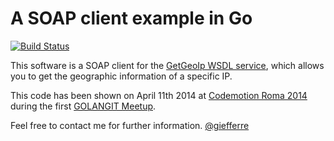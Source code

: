 A SOAP client example in Go
===========================

[![Build Status](https://travis-ci.org/giefferre/codemotion_soapclient.svg?branch=master)](https://travis-ci.org/giefferre/codemotion_soapclient)

This software is a SOAP client for the [GetGeoIp WSDL service](http://www.webservicex.net/geoipservice.asmx), which allows you to get the geographic information of a specific IP.

This code has been shown on April 11th 2014 at [Codemotion Roma 2014](http://rome.codemotionworld.com/2014/) during the first [GOLANGIT Meetup](http://www.meetup.com/golangit/).

Feel free to contact me for further information.
[@giefferre](http://twitter.com/giefferre)